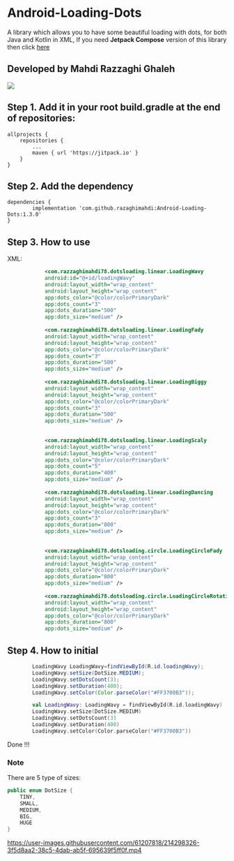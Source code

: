 # Android-Loading-Dots

A library which allows you to have some beautiful loading with dots, 
for both Java and Kotlin in XML, 
If you need **Jetpack Compose** version of this library then click [here](https://github.com/razaghimahdi/Compose-Loading-Dots)

## Developed by Mahdi Razzaghi Ghaleh

[![](https://jitpack.io/v/razaghimahdi/Android-Loading-Dots.svg)](https://jitpack.io/#razaghimahdi/Android-Loading-Dots)

## Step 1. Add it in your root build.gradle at the end of repositories:

	allprojects {
		repositories {
			...
			maven { url 'https://jitpack.io' }
		}
	}

## Step 2. Add the dependency

	dependencies {
	        implementation 'com.github.razaghimahdi:Android-Loading-Dots:1.3.0'
	}

## Step 3. How to use

XML:

```xml
            <com.razzaghimahdi78.dotsloading.linear.LoadingWavy
            android:id="@+id/loadingWavy"
            android:layout_width="wrap_content"
            android:layout_height="wrap_content"
            app:dots_color="@color/colorPrimaryDark"
            app:dots_count="3"
            app:dots_duration="500"
            app:dots_size="medium" />
            
            <com.razzaghimahdi78.dotsloading.linear.LoadingFady
            android:layout_width="wrap_content"
            android:layout_height="wrap_content"
            app:dots_color="@color/colorPrimaryDark"
            app:dots_count="3"
            app:dots_duration="500"
            app:dots_size="medium" />
            
            <com.razzaghimahdi78.dotsloading.linear.LoadingBiggy
            android:layout_width="wrap_content"
            android:layout_height="wrap_content"
            app:dots_color="@color/colorPrimaryDark"
            app:dots_count="3"
            app:dots_duration="500"
            app:dots_size="medium" />
            
            
            <com.razzaghimahdi78.dotsloading.linear.LoadingScaly
            android:layout_width="wrap_content"
            android:layout_height="wrap_content"
            app:dots_color="@color/colorPrimaryDark"
            app:dots_count="5"
            app:dots_duration="400"
            app:dots_size="medium" />
            
            <com.razzaghimahdi78.dotsloading.linear.LoadingDancing
            android:layout_width="wrap_content"
            android:layout_height="wrap_content"
            app:dots_color="@color/colorPrimaryDark"
            app:dots_count="3"
            app:dots_duration="800"
            app:dots_size="medium" />
            
            
            <com.razzaghimahdi78.dotsloading.circle.LoadingCircleFady
            android:layout_width="wrap_content"
            android:layout_height="wrap_content"
            app:dots_color="@color/colorPrimaryDark"
            app:dots_duration="800"
            app:dots_size="medium" />
            
            <com.razzaghimahdi78.dotsloading.circle.LoadingCircleRotation
            android:layout_width="wrap_content"
            android:layout_height="wrap_content"
            app:dots_color="@color/colorPrimaryDark"
            app:dots_duration="800"
            app:dots_size="medium" />
```

## Step 4. How to initial

```Java
        LoadingWavy LoadingWavy=findViewById(R.id.loadingWavy);
        LoadingWavy.setSize(DotSize.MEDIUM);
        LoadingWavy.setDotsCount(3);
        LoadingWavy.setDuration(400);
        LoadingWavy.setColor(Color.parseColor("#FF3700B3"));

```

```Kotlin
        val LoadingWavy: LoadingWavy = findViewById(R.id.loadingWavy)
        LoadingWavy.setSize(DotSize.MEDIUM)
        LoadingWavy.setDotsCount(3)
        LoadingWavy.setDuration(400)
        LoadingWavy.setColor(Color.parseColor("#FF3700B3"))
```

Done !!!

### **Note**

There are 5 type of sizes:

```Java
public enum DotSize {
    TINY,
    SMALL,
    MEDIUM,
    BIG,
    HUGE
}
```


https://user-images.githubusercontent.com/61207818/214298326-3f5d8aa2-38c5-4dab-ab5f-695639f5ff0f.mp4



